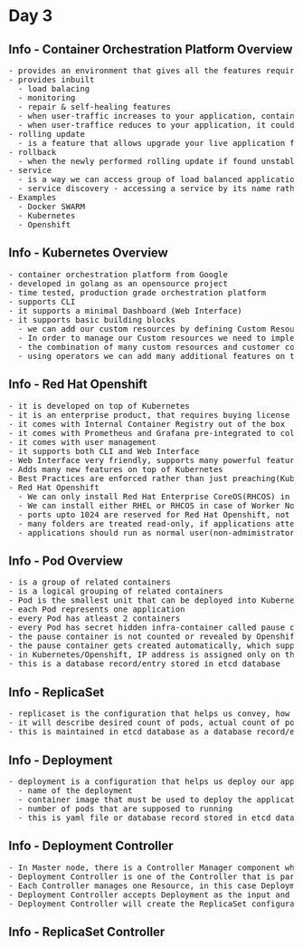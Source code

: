 # Day 3

## Info - Container Orchestration Platform Overview
<pre>
- provides an environment that gives all the features required to make our applicaiton highly available
- provides inbuilt
  - load balacing
  - monitoring
  - repair & self-healing features
  - when user-traffic increases to your application, container orchestration platform could scale up additional application instance to respond to multiple users quickly
  - when user-traffice reduces to your application, it could scale down idle application instances reducing cost
- rolling update
  - is a feature that allows upgrade your live application from one version to the other without any downtime
- rollback
  - when the newly performed rolling update if found unstable, if required it is possible to roll-back to previous stable version of your application without any down time
- service
  - is a way we can access group of load balanced application instances with a common name
  - service discovery - accessing a service by its name rather than IP address
- Examples
  - Docker SWARM
  - Kubernetes
  - Openshift
</pre>

## Info - Kubernetes Overview
<pre>
- container orchestration platform from Google
- developed in golang as an opensource project
- time tested, production grade orchestration platform
- supports CLI 
- it supports a minimal Dashboard (Web Interface)
- it supports basic building blocks
  - we can add our custom resources by defining Custom Resource Definitions (YAML with some schema)
  - In order to manage our Custom resources we need to implement Custom Controllers
  - the combination of many custom resources and customer controller is called Operator
  - using operators we can add many additional features on top of kubernetes
</pre>

## Info - Red Hat Openshift
<pre>
- it is developed on top of Kubernetes
- it is an enterprise product, that requires buying license from Red Hat
- it comes with Internal Container Registry out of the box
- it comes with Prometheus and Grafana pre-integrated to collect performance metrics and plot them into useful graphs
- it comes with user management
- it supports both CLI and Web Interface
- Web Interface very friendly, supports many powerful features that are not readily available in Kubernetes
- Adds many new features on top of Kubernetes
- Best Practices are enforced rather than just preaching(Kubernetes)
- Red Hat Openshift
  - We can only install Red Hat Enterprise CoreOS(RHCOS) in Master Nodes
  - We can install either RHEL or RHCOS in case of Worker Nodes, RHCOS is better choice though RHEL will work
  - ports upto 1024 are reserved for Red Hat Openshift, not available for user applications
  - many folders are treated read-only, if applications attempt to modify them, those applications will not run due to permission issue
  - applications should run as normal user(non-admimistrator), if they attempt things as admin, they won't be allowed to run
</pre>

## Info - Pod Overview
<pre>
- is a group of related containers
- is a logical grouping of related containers
- Pod is the smallest unit that can be deployed into Kubernetes/Openshift 
- each Pod represents one application
- every Pod has atleast 2 containers
- every Pod has secret hidden infra-container called pause container
- the pause container is not counted or revealed by Openshift 
- the pause container gets created automatically, which supports networking i.e IP address, network stack, etc.,
- in Kubernetes/Openshift, IP address is assigned only on the Pod level, not on the container level
- this is a database record/entry stored in etcd database
</pre>

## Info - ReplicaSet
<pre>
- replicaset is the configuration that helps us convey, how may Pod instances must be running
- it will describe desired count of pods, actual count of pods, numbers of pods that are ready
- this is maintained in etcd database as a database record/entry
</pre>

## Info - Deployment
<pre>
- deployment is a configuration that helps us deploy our application, it captures the below information
  - name of the deployment
  - container image that must be used to deploy the application
  - number of pods that are supposed to running
  - this is yaml file or database record stored in etcd database in master nodes
</pre>

## Info - Deployment Controller
<pre>
- In Master node, there is a Controller Manager component which is a collection of many controller
- Deployment Controller is one of the Controller that is part of Controller Manager
- Each Controller manages one Resource, in this case Deployment Controller manages Deployment resource
- Deployment Controller accepts Deployment as the input and it starts it work
- Deployment Controller will create the ReplicaSet configuration to create the number of Pods mentioned by the user while issuing  the deployment command
</pre>

## Info - ReplicaSet Controller
<pre>
  
</pre>
